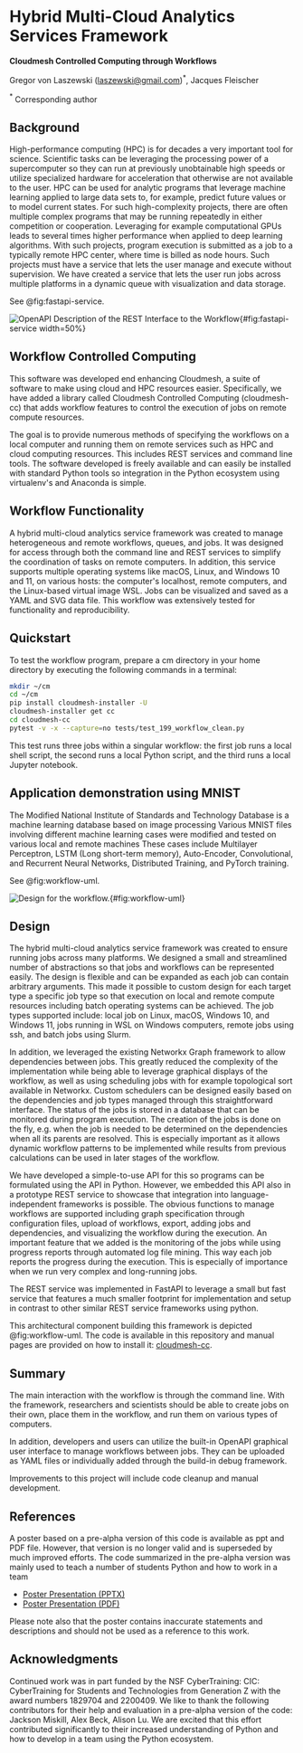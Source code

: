 # Hybrid Multi-Cloud Analytics Services Framework

**Cloudmesh Controlled Computing through Workflows**

Gregor von Laszewski (laszewski@gmail.com)$^*$,
Jacques Fleischer

$^*$ Corresponding author


## Background

High-performance computing (HPC) is for decades a very important tool
for science. Scientific tasks can be leveraging the processing power
of a supercomputer so they can run at previously unobtainable high
speeds or utilize specialized hardware for acceleration that otherwise
are not available to the user. HPC can be used for analytic programs
that leverage machine learning applied to large data sets to, for
example, predict future values or to model current states. For such
high-complexity projects, there are often multiple complex programs
that may be running repeatedly in either competition or
cooperation. Leveraging for example computational GPUs leads to
several times higher performance when applied to deep learning
algorithms. With such projects, program execution is submitted as a
job to a typically remote HPC center, where time is billed as node
hours. Such projects must have a service that lets the user manage and
execute without supervision. We have created a service that lets the
user run jobs across multiple platforms in a dynamic queue with
visualization and data storage.

See @fig:fastapi-service.

![OpenAPI Description of the REST Interface to the Workflow](images/fastapi-service.png){#fig:fastapi-service width=50%}


## Workflow Controlled Computing

This software was developed end enhancing Cloudmesh, a suite of
software to make using cloud and HPC resources easier. Specifically,
we have added a library called Cloudmesh Controlled Computing
(cloudmesh-cc) that adds workflow features to control the execution of
jobs on remote compute resources.

The goal is to provide numerous methods of specifying the workflows on
a local computer and running them on remote services such as HPC and
cloud computing resources. This includes REST services and command
line tools. The software developed is freely available and can easily
be installed with standard Python tools so integration in the Python
ecosystem using virtualenv's and Anaconda is simple.


## Workflow Functionality

A hybrid multi-cloud analytics service framework was created to manage
heterogeneous and remote workflows, queues, and jobs. It was designed
for access through both the command line and REST services
to simplify the coordination of tasks on remote computers. In
addition, this service supports multiple operating systems like macOS,
Linux, and Windows 10 and 11, on various hosts: the computer's
localhost, remote computers, and the Linux-based virtual image WSL.
Jobs can be visualized and saved as a YAML and SVG data file. This
workflow was extensively tested for functionality and reproducibility.

## Quickstart

To test the workflow program, prepare a cm directory in your home
directory by executing the following commands in a terminal:

```bash
mkdir ~/cm
cd ~/cm
pip install cloudmesh-installer -U
cloudmesh-installer get cc
cd cloudmesh-cc
pytest -v -x --capture=no tests/test_199_workflow_clean.py
```

This test runs three jobs within a singular workflow: the first job
runs a local shell script, the second runs a local Python script, and
the third runs a local Jupyter notebook.

## Application demonstration using MNIST

The Modified National Institute of Standards and Technology Database
is a machine learning database based on image processing Various MNIST
files involving different machine learning cases were modified and
tested on various local and remote machines These cases include
Multilayer Perceptron, LSTM (Long short-term memory), Auto-Encoder,
Convolutional, and Recurrent Neural Networks, Distributed Training,
and PyTorch training.

See @fig:workflow-uml.

![Design for the workflow.](images/workflow-uml.png){#fig:workflow-uml}

## Design

The hybrid multi-cloud analytics service framework was created to
ensure running jobs across many platforms. We designed a small and
streamlined number of abstractions so that jobs and workflows can be
represented easily. The design is flexible and can be expanded as each
job can contain arbitrary arguments. This made it possible to custom
design for each target type a specific job type so that execution on
local and remote compute resources including batch operating systems
can be achieved. The job types supported include: local job on Linux,
macOS, Windows 10, and Windows 11, jobs running in WSL on Windows
computers, remote jobs using ssh, and batch jobs using Slurm.



In addition, we leveraged the existing Networkx Graph framework to
allow dependencies between jobs. This greatly reduced the complexity
of the implementation while being able to leverage graphical displays
of the workflow, as well as using scheduling jobs with for example
topological sort available in Networkx. Custom schedulers can be
designed easily based on the dependencies and job types managed
through this straightforward interface. The status of the jobs is
stored in a database that can be monitored during program
execution. The creation of the jobs is done on the fly, e.g. when the
job is needed to be determined on the dependencies when all its
parents are resolved. This is especially important as it allows
dynamic workflow patterns to be implemented while results from
previous calculations can be used in later stages of the workflow.

We have developed a simple-to-use API for this so programs can be
formulated using the API in Python. However, we embedded this API also
in a prototype REST service to showcase that integration into
language-independent frameworks is possible. The obvious functions to
manage workflows are supported including graph specification through
configuration files, upload of workflows, export, adding jobs and
dependencies, and visualizing the workflow during the execution. An
important feature that we added is the monitoring of the jobs while
using progress reports through automated log file mining. This way
each job reports the progress during the execution. This is especially
of importance when we run very complex and long-running jobs.


The REST service was implemented in FastAPI to leverage a small but
fast service that features a much smaller footprint for implementation
and setup in contrast to other similar REST service frameworks using
python.

This architectural component building this framework is depicted
@fig:workflow-uml.  The code is available in this repository and
manual pages are provided on how to install it:
[cloudmesh-cc](https://github.com/cloudmesh/cloudmesh-cc).

## Summary

The main interaction with the workflow is through the command line.
With the framework, researchers and scientists should be able to
create jobs on their own, place them in the workflow, and run them on
various types of computers.

In addition, developers and users can utilize the built-in OpenAPI 
graphical user interface to manage
workflows between jobs. They can be uploaded as YAML files or individually 
added through the build-in debug framework.

Improvements to this project will include code cleanup and manual development.

## References

A poster based on a pre-alpha version of this code is available as ppt
and PDF file. However, that version is no longer valid and is
superseded by much improved efforts. The code summarized in the
pre-alpha version was mainly used to teach a number of students Python
and how to work in a team

* [Poster Presentation (PPTX)](https://github.com/cloudmesh/cloudmesh-cc/raw/main/documents/analytics-service.pptx)
* [Poster Presentation (PDF)](https://github.com/cloudmesh/cloudmesh-cc/raw/main/documents/analytics-service.pdf)

Please note also that the poster contains inaccurate statements and
descriptions and should not be used as a reference to this work.

## Acknowledgments

Continued work was in part funded by the NSF CyberTraining: CIC:
CyberTraining for Students and Technologies from Generation Z with the
award numbers 1829704 and 2200409.
We like to thank the following contributors for their help and evaluation in a 
pre-alpha version of the code: Jackson Miskill, Alex Beck, Alison Lu.
We are excited that this effort contributed significantly to their
increased understanding of Python and how to develop in a team using
the Python ecosystem.


